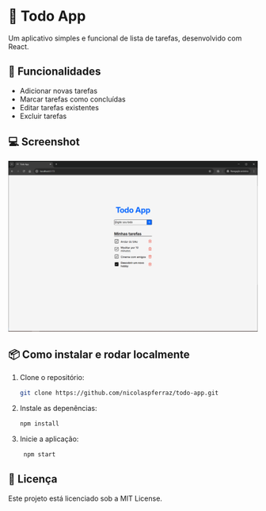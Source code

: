 # 📝 Todo App

Um aplicativo simples e funcional de lista de tarefas, desenvolvido com React.

## 🚀 Funcionalidades

- Adicionar novas tarefas
- Marcar tarefas como concluídas
- Editar tarefas existentes
- Excluir tarefas

## 💻 Screenshot

![Screenshot](https://github.com/nicolaspferraz/todo-app/raw/main/public/demo.png)

## 📦 Como instalar e rodar localmente

1. Clone o repositório:
   ```bash
   git clone https://github.com/nicolaspferraz/todo-app.git
2. Instale as depenências:
   ```bash
   npm install
3. Inicie a aplicação:
   ```bash
    npm start
## 📄 Licença
Este projeto está licenciado sob a MIT License.
